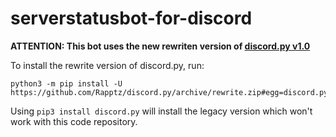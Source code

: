# serverstatusbot-for-discord


**ATTENTION: This bot uses the new rewriten version of [discord.py v1.0](https://github.com/Rapptz/discord.py/tree/rewrite)**

To install the rewrite version of discord.py, run:

    python3 -m pip install -U https://github.com/Rapptz/discord.py/archive/rewrite.zip#egg=discord.py[voice]

Using `pip3 install discord.py` will install the legacy version which won't work with this code repository.

